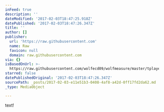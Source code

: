 ```yaml
---
inFeed: true
description: ''
dateModified: '2017-02-03T18:47:25.918Z'
datePublished: '2017-02-03T18:47:26.347Z'
title: ''
author: []
publisher:
  url: 'https://raw.githubusercontent.com'
  name: Raw
  favicon: null
  domain: raw.githubusercontent.com
via: {}
isBasedOnUrl: >-
  https://raw.githubusercontent.com/wolfecd09/wolfmeasure/master/tplayer/Example.html
starred: false
datePublishedOriginal: '2017-02-03T18:47:26.347Z'
sourcePath: _posts/2017-02-03-e11e51b3-0408-4af8-a42d-0ff17fd2da62.md
_type: MediaObject

---
```

text!
